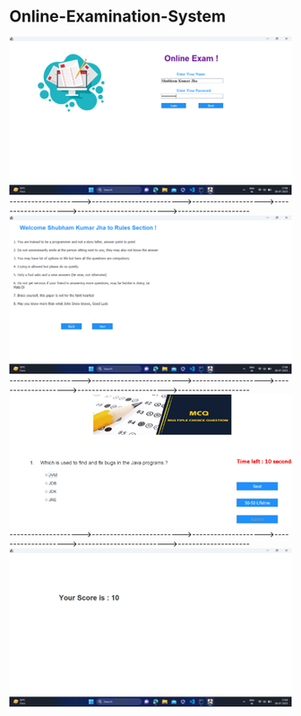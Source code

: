 # Online-Examination-System
![logo](https://github.com/ShubhamKJ123/Online-Examination-System/blob/master/Screenshot%20(125).png)
-------------------->------------------------->-------------------->-------------------->------------------------->--------------------
![logo](https://github.com/ShubhamKJ123/Online-Examination-System/blob/master/Screenshot%20(126).png)
-------------------->------------------------->-------------------->-------------------->------------------------->--------------------
![logo](https://github.com/ShubhamKJ123/Online-Examination-System/blob/master/third32.png)
-------------------->------------------------->-------------------->-------------------->------------------------->--------------------
![logo](https://github.com/ShubhamKJ123/Online-Examination-System/blob/master/Screenshot%20(128).png)
